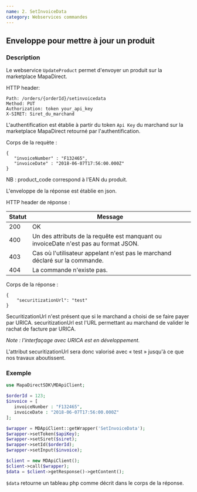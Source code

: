 ```yaml
---
name: 2. SetInvoiceData
category: Webservices commandes
---
```



## Enveloppe pour mettre à jour un produit ##


### Description ###

Le webservice `UpdateProduct` permet d'envoyer un produit sur la marketplace MapaDirect.

HTTP header:

```
Path: /orders/{orderId}/setinvoicedata
Method: PUT
Authorization: token your_api_key
X-SIRET: Siret_du_marchand
```

L'authentification est établie à partir du token `Api Key` du marchand sur la marketplace MapaDirect retourné par l'authentification.

Corps de la requète :

```application/json
{
   "invoiceNumber" : "F132465",
   "invoiceDate" : "2018-06-07T17:56:00.000Z"
}
```

NB : product_code correspond à l'EAN du produit.

L'enveloppe de la réponse est établie en json.

HTTP header de réponse :

| Statut | Message |
| ------ | ------ |
| 200 | OK |
| 400 | Un des attributs de la requête est manquant ou invoiceDate n'est pas au format JSON. |
| 403 | Cas où l'utilisateur appelant n'est pas le marchand déclaré sur la commande. |
| 404 | La commande n'existe pas. |


Corps de la réponse :

```application/json
{
    "securitizationUrl": "test"
}
```

SecuritizationUrl n'est présent que si le marchand a choisi de se faire payer par URICA.
securitizationUrl est l'URL permettant au marchand de valider le rachat de facture par URICA.

*Note : l'interfaçage avec URICA est en développement.*

L'attribut securitizationUrl sera donc valorisé avec « test » jusqu'à ce que nos travaux aboutissent.

### Exemple ###

```php
use MapaDirectSDK\MDApiClient;

$orderId = 123;
$invoice = [
   invoiceNumber : "F132465",
   invoiceDate : "2018-06-07T17:56:00.000Z"
];

$wrapper = MDApiClient::getWrapper('SetInvoiceData');
$wrapper->setToken($apiKey);
$wrapper->setSiret($siret);
$wrapper->setId($orderId);
$wrapper->setInput($invoice);

$client = new MDApiClient();
$client->call($wrapper);
$data = $client->getResponse()->getContent();
```

`$data` retourne un tableau php comme décrit dans le corps de la réponse.
